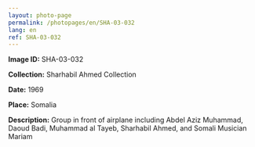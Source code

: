 ```yaml
---
layout: photo-page
permalink: /photopages/en/SHA-03-032
lang: en
ref: SHA-03-032
---
```


**Image ID:** SHA-03-032

**Collection:** Sharhabil Ahmed Collection

**Date:** 1969

**Place:** Somalia

**Description:** Group in front of airplane including Abdel Aziz Muhammad, Daoud Badi, Muhammad al Tayeb, Sharhabil Ahmed, and Somali Musician Mariam
